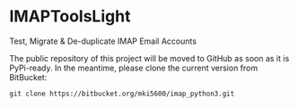IMAPToolsLight
==============

Test, Migrate &amp; De-duplicate IMAP Email Accounts

The public repository of this project will be moved to GitHub as soon as it is PyPi-ready. In the meantime, please clone the current version from BitBucket:

 ``git clone https://bitbucket.org/mki5600/imap_python3.git``
